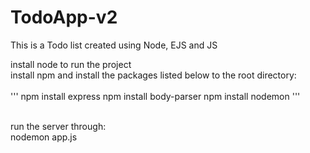 # TodoApp-v2
This is  a Todo list created using Node, EJS and JS


install node to run the project <br>
install npm and install the packages listed below to the root directory: <br><br>
'''
npm install express
npm install body-parser
npm install nodemon
'''
<br><br>

run the server through: <br>
nodemon app.js
